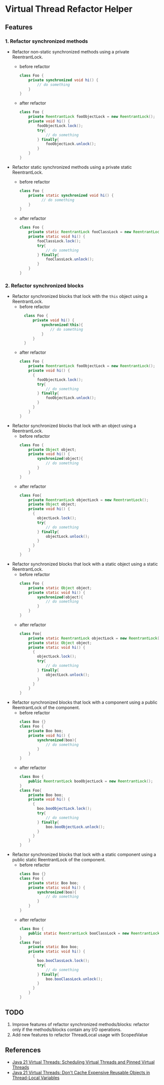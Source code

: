 # Virtual Thread Refactor Helper

## Features

### 1. Refactor synchronized methods

* Refactor non-static synchronized methods using a private ReentrantLock.
    * before refactor
      ```java
      class Foo {
          private synchronized void hi() {
              // do something
          }
      }
      ```
    * after refactor
      ```java
      class Foo {
          private ReentrantLock fooObjectLock = new ReentrantLock();
          private void hi() {
              fooObjectLock.lock();
              try{
                  // do something
              } finally{
                  fooObjectLock.unlock();
              }
          }
      }
      ```

* Refactor static synchronized methods using a private static ReentrantLock.
    * before refactor
      ```java
      class Foo {
          private static synchronized void hi() {
                // do something
          }
      }
      ```
    * after refactor
      ```java
      class Foo {
          private static ReentrantLock fooClassLock = new ReentrantLock();
          private static void hi() {
              fooClassLock.lock();
              try{
                  // do something
              } finally{
                  fooClassLock.unlock();
              }
          }
      }
      ```

### 2. Refactor synchronized blocks

* Refactor synchronized blocks that lock with the `this` object using a ReentrantLock.
    * before refactor
      ```java
        class Foo {
            private void hi() {
                synchronized(this){
                    // do something
                }
            }
        }
      ```
    * after refactor
      ```java
      class Foo {
          private ReentrantLock fooObjectLock = new ReentrantLock();
          private void hi() {
            {
              fooObjectLock.lock();
              try{
                  // do something
              } finally{
                  fooObjectLock.unlock();
              }
            }
          }
      }
      ```
* Refactor synchronized blocks that lock with an object using a ReentrantLock.
    * before refactor
      ```java
      class Foo {
          private Object object;
          private void hi() {
              synchronized(object){
                  // do something
              }
          }
      }
      ```
    * after refactor
      ```java
      class Foo{
          private ReentrantLock objectLock = new ReentrantLock();
          private Object object;
          private void hi() {
            {
              objectLock.lock();
              try{
                  // do something
              } finally{
                  objectLock.unlock();
              }
            }
          }
      }
      ```
* Refactor synchronized blocks that lock with a static object using a static ReentrantLock.
    * before refactor
      ```java
      class Foo {
          private static Object object;
          private static void hi() {
              synchronized(object){
                  // do something
              }
          }
      }
      ```
    * after refactor
      ```java
      class Foo{
          private static ReentrantLock objectLock = new ReentrantLock();
          private static Object object;
          private static void hi() {
            {
              objectLock.lock();
              try{
                  // do something
              } finally{
                  objectLock.unlock();
              }
            }
          }
      }
      ```
* Refactor synchronized blocks that lock with a component using a public ReentrantLock of the component.
    * before refactor
      ```java
      class Boo {}
      class Foo {
          private Boo boo;
          private void hi() {
              synchronized(boo){
                  // do something
              }
          }
      }
      ```
    * after refactor
      ```java
      class Boo {
          public ReentrantLock booObjectLock = new ReentrantLock();
      }
      class Foo{
          private Boo boo;
          private void hi() {
            {
              boo.booObjectLock.lock();
              try{
                  // do something
              } finally{
                  boo.booObjectLock.unlock();
              }
            }
          }
      }
      ```
* Refactor synchronized blocks that lock with a static component using a public static ReentrantLock of the component.
    * before refactor
      ```java
      class Boo {}
      class Foo {
          private static Boo boo;
          private static void hi() {
              synchronized(boo){
                  // do something
              }
          }
      }
      ```
    * after refactor
      ```java
      class Boo {
          public static ReentrantLock booClassLock = new ReentrantLock();
      }
      class Foo{
          private static Boo boo;
          private static void hi() {
            {
              boo.booClassLock.lock();
              try{
                  // do something
              } finally{
                  boo.booClassLock.unlock();
              }
            }
          }
      }
      ```

## TODO

1. Improve features of refactor synchronized methods/blocks: refactor only if the methods/blocks contain any I/O
   operations.
2. Add new features to refactor ThreadLocal usage with ScopedValue

## References

* [Java 21 Virtual Threads: Scheduling Virtual Threads and Pinned Virtual Threads](https://docs.oracle.com/en/java/javase/21/core/virtual-threads.html#GUID-704A716D-0662-4BC7-8C7F-66EE74B1EDAD)
* [Java 21 Virtual Threads: Don't Cache Expensive Reusable Objects in Thread-Local Variables](https://docs.oracle.com/en/java/javase/21/core/virtual-threads.html#GUID-68216B85-7B43-423E-91BA-11489B1ACA61)
